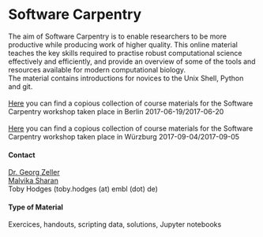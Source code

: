 # Software Carpentry
The aim of Software Carpentry is to enable researchers to be more productive while
producing work of higher quality. This online material teaches the key skills
required to practise robust computational science effectively and efficiently, and
provide an overview of some of the tools and resources available for modern
computational biology.<br/>
The material contains introductions for novices to the Unix Shell, Python and git.<br/>
<br/>
[Here](https://github.com/malvikasharan/2017-06-19-Software_Carpentry_Berlin) you can find a copious collection of course materials for the Software Carpentry workshop taken place in Berlin 2017-06-19/2017-06-20<br/>
<br/>
[Here](https://github.com/malvikasharan/2017-06-19-Software_Carpentry_Berlin) you can find a copious collection of course materials for the Software Carpentry workshop taken place in Würzburg 2017-09-04/2017-09-05

#### Contact
[Dr. Georg Zeller](http://congo.embl.de/hd-hub/dr-georg-zeller/)<br/>
[Malvika Sharan](http://congo.embl.de/hd-hub/malvika-sharan/)<br/>
Toby Hodges (toby.hodges (at) embl (dot) de)

#### Type of Material
Exercices, handouts, scripting data, solutions, Jupyter notebooks


